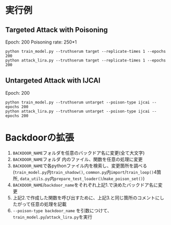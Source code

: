 # 実行例
## Targeted Attack with Poisoning
Epoch: 200
Poisoning rate: 250*1
```
python train_model.py --truthserum target --replicate-times 1 --epochs 200
python attack_lira.py --truthserum target --replicate-times 1 --epochs 200
```

## Untargeted Attack with IJCAI
Epoch: 200
```
python train_model.py --truthserum untarget --poison-type ijcai --epochs 200
python attack_lira.py --truthserum untarget --poison-type ijcai --epochs 200
```

# Backdoorの拡張
1. `BACKDOOR_NAME`フォルダを任意のバックドア名に変更(全て大文字)
2. `BACKDOOR_NAME`フォルダ 内のファイル、関数を任意の処理に変更
3. `BACKDOOR_NAME`で各pythonファイル内を検索し、変更箇所を調べる
   (`train_model.py`内`train_shadow()`, `common.py`内`import`/`train_loop()`4箇所, `data_utils.py`内`prepare_test_loader()`/`make_poison_set()`)
4. `BACKDOOR_NAME`/`backdoor_name`をそれぞれ上記1.で決めたバックドア名に変更
5. 上記2.で作成した関数を呼び出すために、上記3.と同じ箇所のコメントにしたがって任意の処理を記載
6. `--poison-type backdoor_name` を引数につけて、`train_model.py`/`attack_lira.py`を実行
